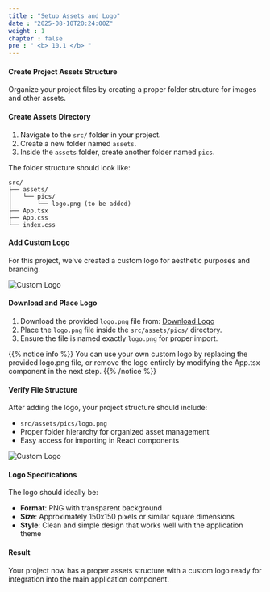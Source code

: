 ```yaml
---
title : "Setup Assets and Logo"
date : "2025-08-10T20:24:00Z"
weight : 1
chapter : false
pre : " <b> 10.1 </b> "
---
```


#### Create Project Assets Structure

Organize your project files by creating a proper folder structure for images and other assets.

#### Create Assets Directory

1. Navigate to the `src/` folder in your project.
2. Create a new folder named `assets`.
3. Inside the `assets` folder, create another folder named `pics`.

The folder structure should look like:
```
src/
├── assets/
│   └── pics/
│       └── logo.png (to be added)
├── App.tsx
├── App.css
└── index.css
```

#### Add Custom Logo

For this project, we've created a custom logo for aesthetic purposes and branding.

![Custom Logo](/images/10/10-1.png?featherlight=false&width=90pc)

#### Download and Place Logo

1. Download the provided `logo.png` file from: [Download Logo](https://drive.google.com/file/d/1kgE_m9j1gMrEBotkg9uBTJ8R8RYin6Cj/view?usp=sharing)
2. Place the `logo.png` file inside the `src/assets/pics/` directory.
3. Ensure the file is named exactly `logo.png` for proper import.

{{% notice info %}}
You can use your own custom logo by replacing the provided logo.png file, or remove the logo entirely by modifying the App.tsx component in the next step.
{{% /notice %}}

#### Verify File Structure

After adding the logo, your project structure should include:
- `src/assets/pics/logo.png`
- Proper folder hierarchy for organized asset management
- Easy access for importing in React components

![Custom Logo](/images/10/10-2.png?featherlight=false&width=90pc)

#### Logo Specifications

The logo should ideally be:
- **Format**: PNG with transparent background
- **Size**: Approximately 150x150 pixels or similar square dimensions
- **Style**: Clean and simple design that works well with the application theme

#### Result

Your project now has a proper assets structure with a custom logo ready for integration into the main application component.
